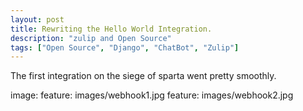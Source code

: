 ```yaml
---
layout: post
title: Rewriting the Hello World Integration.
description: "zulip and Open Source"
tags: ["Open Source", "Django", "ChatBot", "Zulip"]
---
```

The first integration on the siege of sparta went pretty smoothly.

image:
	feature: images/webhook1.jpg
	feature: images/webhook2.jpg
